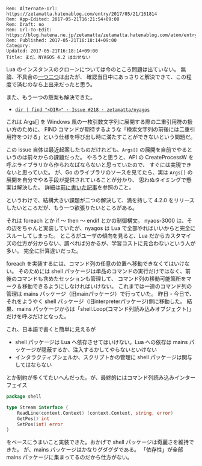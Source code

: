```header
Rem: Alternate-Url: https://zetamatta.hatenablog.com/entry/2017/05/21/161814
Rem: App-Edited: 2017-05-21T16:21:54+09:00
Rem: Draft: no
Rem: Url-To-Edit: https://blog.hatena.ne.jp/zetamatta/zetamatta.hatenablog.com/atom/entry/10328749687250566746
Rem: Published: 2017-05-21T16:18:14+09:00
Category:
Updated: 2017-05-21T16:18:14+09:00
Title: まだ、NYAGOS 4.2 は出せない
```
Lua のインスタンスのクローンについては今のところ問題は出ていない。
無論、不具合の[一つ二つ](https://github.com/zetamatta/nyagos/issues/221)は出たが、
確認当日中にあっさりと解決できて、この程度で済むのなら上出来だったと思う。

また、もう一つの懸案も解決できた。

* [`dir | find "<DIR>" · Issue #218 · zetamatta/nyagos`](https://github.com/zetamatta/nyagos/issues/218)

これは Args[] を Windows 風の一枚引数文字列に展開する際の二重引用符の扱い方のために、
FIND コマンドが期待するような「検索文字列の前後には二重引用符をつける」という仕様を呼び出し時に満たすことができないという問題だ。

この issue 自体は最近起案したものだけれども、`Args[]` の展開を自前でやるというのは前々からの課題だった。
やろうと思うと、API の CreateProcessW を呼ぶライブラリから作られなばならないと思っていたので、
すぐには実現できないと思っていた。
が、Go のライブラリのソースを見てたら、実は `Args[]` の展開を自分でやる手段が提供されていることが分かり、
思わぬタイミングで懸案は解決した。
詳細は[前に書いた記事](http://zetamatta.hatenablog.com/entry/2017/05/19/145232)を参照のこと。

というわけで、結構大きい課題が二つの解決して、満を持して 4.2.0 をリリースしたいところだが、もう一つ欲張りたいところがある。

それは foreach とか if ～ then ～ endif とかの制御構文。
nyaos-3000 は、その辺をちゃんと実装していたが、nyagos は Lua で全部やればいいからと完全にスルーしてしまった。
ところがユーザの傾向を見ると、Lua だからカスタマイズの仕方が分からない、調べれば分かるが、学習コストに見合わないという人が多い。
完全に計算違いだった。

foreach を実装するには、コマンド列の任意の位置へ移動できなくてはいけない。
そのためには shell パッケージは単品のコマンドの実行だけではなく、前後のコマンドも含めたセッションも管理して、
コマンド列の移動可能箇所をマーク＆移動できるようにしなければいけない。
これまでは一連のコマンド列の管理は mains パッケージ（旧mainパッケージ）で行っていた。
昨日・今日で、それをようやく shell パッケージ（旧interpreterパッケージ)側に移動した。
結果、mains パッケージからは「shell.Loop(コマンド列読み込みオブジェクト)」だけを呼ぶだけとなった。

これ、日本語で書くと簡単に見えるが

- shell パッケージは Lua へ依存させてはいけない。Lua への依存は mains パッケージが隠蔽するか、注入するかしてやらないといけない
- インタラクティブシェルか、スクリプトかの管理に shell パッケージは関与してはならない

とか制約が多くてたいへんだった。が、最終的にはコマンド列読み込みインターフェイス

```shell/loop.go
package shell

type Stream interface {
	ReadLine(context.Context) (context.Context, string, error)
	GetPos() int
	SetPos(int) error
}
```

をベースにうまいこと実装できた。おかげで shell パッケージは奇麗さを維持できた。
が、mains パッケージはかなりグダグダである。
「依存性」が全部 mains パッケージに集まってるのだから仕方がない。
